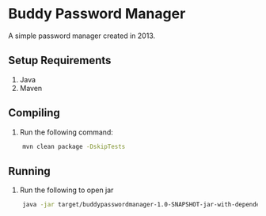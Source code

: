 # Buddy Password Manager

A simple password manager created in 2013.

## Setup Requirements

1. Java
1. Maven

## Compiling

1. Run the following command:

```bash
    mvn clean package -DskipTests
```

## Running

1. Run the following to open jar

```bash
    java -jar target/buddypasswordmanager-1.0-SNAPSHOT-jar-with-dependencies.jar
```
